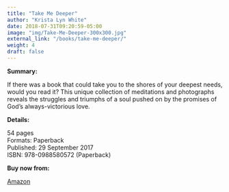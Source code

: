 ```yaml
---
title: "Take Me Deeper"
author: "Krista Lyn White"
date: 2018-07-31T09:20:59-05:00
image: "img/Take-Me-Deeper-300x300.jpg"
external_link: "/books/take-me-deeper/"
weight: 4
draft: false
---
```

**Summary:**<br>

If there was a book that could take you to the shores of your deepest needs, would you read it? This unique collection of meditations and photographs reveals the struggles and triumphs of a soul pushed on by the promises of God’s always-victorious love.

**Details:**<br>

54 pages<br>
Formats: Paperback<br>
Published: 29 September 2017<br>
ISBN: 978-0988580572 (Paperback)<br>

**Buy now from:**<br>

[Amazon](https://www.amazon.com/dp/0988580578/)<br>
